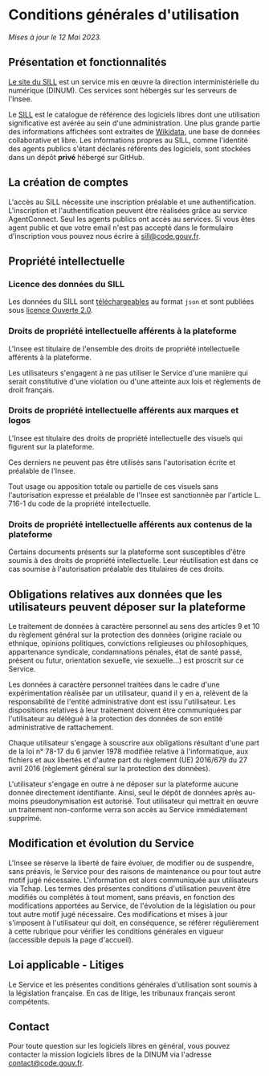 # Conditions générales d'utilisation

*Mises à jour le 12 Mai 2023.*

## Présentation et fonctionnalités

[Le site du SILL](https://code.gouv.fr/sill) est un service mis en
œuvre la direction interministérielle du numérique (DINUM).  Ces
services sont hébergés sur les serveurs de l'Insee.

Le [SILL](https://code.gouv.fr/sill) est le catalogue de référence des
logiciels libres dont une utilisation significative est avérée au sein
d'une administration.  Une plus grande partie des informations
affichées sont extraites de [Wikidata](https://www.wikidata.org), une
base de données collaborative et libre.  Les informations propres au
SILL, comme l'identité des agents publics s'étant déclarés référents
des logiciels, sont stockées dans un dépôt **privé** hébergé sur
GitHub.

## La création de comptes

L'accès au SILL nécessite une inscription préalable et une
authentification.  L'inscription et l'authentification peuvent être
réalisées grâce au service AgentConnect.  Seul les agents publics ont
accès au services.  Si vous êtes agent public et que votre email n'est
pas accepté dans le formulaire d'inscription vous pouvez nous écrire à
[sill@code.gouv.fr](mailto:sill@code.gouv.fr).

## Propriété intellectuelle

### Licence des données du SILL

Les données du SILL sont
[téléchargeables](https://code.gouv.fr/sill/api/sill.json) au format
`json` et sont publiées sous [licence Ouverte
2.0](https://github.com/etalab/licence-ouverte/blob/master/LO.md).

### Droits de propriété intellectuelle afférents à la plateforme

L'Insee est titulaire de l'ensemble des droits de propriété
intellectuelle afférents à la plateforme.

Les utilisateurs s'engagent à ne pas utiliser le Service d'une manière
qui serait constitutive d'une violation ou d'une atteinte aux lois et
règlements de droit français.

### Droits de propriété intellectuelle afférents aux marques et logos

L'Insee est titulaire des droits de propriété intellectuelle des
visuels qui figurent sur la plateforme.

Ces derniers ne peuvent pas être utilisés sans l'autorisation écrite
et préalable de l'Insee.

Tout usage ou apposition totale ou partielle de ces visuels sans
l'autorisation expresse et préalable de l'Insee est sanctionnée par
l'article L. 716-1 du code de la propriété intellectuelle.

### Droits de propriété intellectuelle afférents aux contenus de la plateforme

Certains documents présents sur la plateforme sont susceptibles d'être
soumis à des droits de propriété intellectuelle.  Leur réutilisation
est dans ce cas soumise à l'autorisation préalable des titulaires de
ces droits.

## Obligations relatives aux données que les utilisateurs peuvent déposer sur la plateforme

Le traitement de données à caractère personnel au sens des articles 9
et 10 du règlement général sur la protection des données (origine
raciale ou ethnique, opinions politiques, convictions religieuses ou
philosophiques, appartenance syndicale, condamnations pénales, état de
santé passé, présent ou futur, orientation sexuelle, vie sexuelle...)
est proscrit sur ce Service.

Les données à caractère personnel traitées dans le cadre d'une
expérimentation réalisée par un utilisateur, quand il y en a, relèvent
de la responsabilité de l'entité administrative dont est issu
l'utilisateur. Les dispositions relatives à leur traitement doivent
être communiquées par l'utilisateur au délégué à la protection des
données de son entité administrative de rattachement.

Chaque utilisateur s'engage à souscrire aux obligations résultant
d'une part de la loi n° 78-17 du 6 janvier 1978 modifiée relative à
l'informatique, aux fichiers et aux libertés et d'autre part du
règlement (UE) 2016/679 du 27 avril 2016 (règlement général sur la
protection des données).

L'utilisateur s'engage en outre à ne déposer sur la plateforme aucune
donnée directement identifiante.  Ainsi, seul le dépôt de données
après au-moins pseudonymisation est autorisé. Tout utilisateur qui
mettrait en œuvre un traitement non-conforme verra son accès au
Service immédiatement supprimé.

## Modification et évolution du Service

L'Insee se réserve la liberté de faire évoluer, de modifier ou de
suspendre, sans préavis, le Service pour des raisons de maintenance ou
pour tout autre motif jugé nécessaire.  L'information est alors
communiquée aux utilisateurs via Tchap. Les termes des présentes
conditions d'utilisation peuvent être modifiés ou complétés à tout
moment, sans préavis, en fonction des modifications apportées au
Service, de l'évolution de la législation ou pour tout autre motif
jugé nécessaire. Ces modifications et mises à jour s'imposent à
l'utilisateur qui doit, en conséquence, se référer régulièrement à
cette rubrique pour vérifier les conditions générales en vigueur
(accessible depuis la page d'accueil).

## Loi applicable - Litiges

Le Service et les présentes conditions générales d'utilisation sont
soumis à la législation française. En cas de litige, les tribunaux
français seront compétents.

## Contact

Pour toute question sur les logiciels libres en général, vous pouvez
contacter la mission logiciels libres de la DINUM via l'adresse
[contact@code.gouv.fr](mailto:contact@code.gouv.fr).
